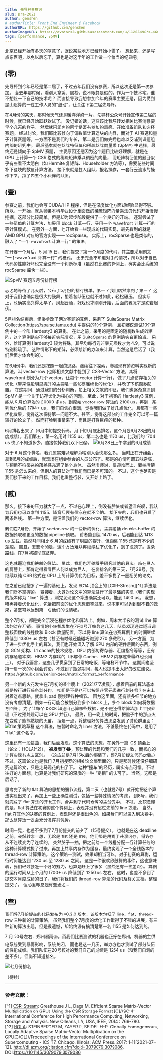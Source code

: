 ```yaml
---
title: 先导杯参赛记
slug: pra-2021
author: genshen
# authorTitle: Front End Engineer @ Facebook
authorURL: https://github.com/genshen
authorImageURL: https://avatars3.githubusercontent.com/u/11265498?s=460&v=4
tags: [performance, SpMV]
---
```


北京已经开始有冬天的寒意了，据说某些地方已经开始小雪了。
想起来，还是写点东西吧，以免以后忘了，算也是对这半年的工作做一个恰当的纪录吧。

## (零)
先导杯到今年已经是第二届了，不过去年我们没有参赛，所以这次还是第一次参加。
当去年那时候，看别人拿奖、屠榜，说不眼馋是假的，作为一个技术宅，谁不想炫一下自己的技术呢？
而直接导致我想参加今年的赛事主要还是，因为受到昆山超算的一位工作人员的“鼓动”，让关注下第二届先导杯。

<!--truncate-->

在4月份的某天，那时候天气还是暖洋洋的一片，先导杯公众号开始宣传第二届的时候，就已经开始跃跃欲试了。
没记错的话，这应该比我导转发相关比赛消息要早个几天的样子。
然后就问组内的同学是否有参加的意愿，开始准备组队和选择赛题。
经过讨论，我们都比较倾向于偏数值计算这块的内容，而对于 AI 赛道和量子计算赛题等，一方面不是我们的专长，
第二是我们做完后也难以反哺到课题组内部的研究中。
最后基本就在矩阵特征值和稀疏矩阵向量乘 (SpMV) 中选择，最终还是倾向于 SpMV 赛题，
主要原因还是因为这个题目比较好理解，就是在 GPU 上计算一个 CSR 格式的稀疏矩阵乘以稠密的向量，
而矩阵特征值的题目似乎有些看不太明白（如 Hermite 复矩阵、Householder 方法等），需要花些时间补下这块的数值计算方法。
接下来就是拉人组队、报名操作，一套行云流水的操作下来，拉了四五个小伙伴的队伍。

<!-- 一周后（4 月22），右增加了两个人 -->
## (壹)
参赛之前，我们也会写 CUDA/HIP 程序，但是在深度优化方面却经验显得不够。
所以，一开始，就从师弟本科毕业设计里面做的稀疏矩阵向量乘法的代码开始慢慢挖掘，这部分比较简单，但是却为起步阶段提供了一个良好的开端。
逐渐尝试了一些简单的计算方法，如采用 block 计算一行，采用一个 wavefront 计算一行的等计算模式。
在另外一方面，也开始看一些现成的代码实现，最先看到的就是 AMD GPU 对应的官方实现—— rocSparse。
实际上，rocSparse 也是类似的，融入了 “一个 wavefront 计算一行” 的策略。

在开赛一个月后，5 月 15 日，我们提交了第一个月度的代码，其主要采用前文 “一个 wavefront 计算一行” 的模式。
由于完全不知道对手的情况，所以对于自己代码的性能好坏也完全没有一个判断标准（虽然在比赛的算例上，确实会比系统的 rocSparse 库快一些）。

![SpMV 赛题五月份排行榜](/img/blog/pra-2021/may-rank.webp)

忐忑地等待了几天后，公布了5月份的排行榜单，第一？我们居然拿到了第一？
这对于我们也确实是很大的鼓舞，想着各队伍也就不过如此，轻松碾压。
但实际上，也确实高兴得太早了，风起云涌，好戏也才刚刚开始，后面的赛况才是跌宕起伏。

5月排名结束后，组委会改了两次赛题的算例，采用了 SuiteSparse Matrix Collection(https://sparse.tamu.edu) 中提供的10个算例，
且初赛仅测试10个算例中的一个叫 Hardesty3 的算例。
在此之前，采用的是固定的随机数生成的矩阵，这个算例确实不够接近实际情况，用 SuiteSparse 的算例确实会更恰当。 
另外，恰好算例 Hardesty3 较为特殊，其平均每行的非零元素数才为 4.9，可以说特别稀疏了。
这种情形下的矩阵，必须想新的办法来计算，当然这是后话了（我们后面才体会到的）。

在6月份中，我们还是按照一起的思路，继续往下探索，参照现有的资料实现新的算法，叫 vector-row 
(也即相关文献中提到了 CSR-Vector 方法，其将 wavefront 划分为几个 vector，让每个 vector 计算一行)，
做了几点访存相关的优化（带来性能明显提升的主要是一些访存连续化的优化），并改了下核函数配置。
在这期间，通过我们的分析判断，加上相关文献的印证，我们也逐渐意识到 SpMV 是一个关于访存优化为核心的问题。
至此，对于初赛的 Hardesty3 算例，能从 5 月份算法的 20000 多us，到原始 vector-row 算法的 2100 us，再到一系列优化后的 1704+ us，
我们自信心很满，觉得我们做了好几点优化，且都有一些优化效果，觉得这次保持第一问题不大。甚至，觉得这部分的工作完全可以写一篇较好的论文了。
然而打脸到事情来了，而且是打得巨疼的那种。

6月排名出来了（6月中旬提交代码，月下旬/月底出排名，这个月是6月28出的月度成绩），我们第五，第一名用时 1155 us，第二名也是 1170 us，比我们的 1704 us 快了不知道多少，直接惊掉我们双下巴😱。
![6月28日上午拿到的6月成绩](/img/blog/pra-2021/june-rank.webp)

对于 6 月这个排名，我们属实难以理解为啥别人会快那么多。
当时正在开组会，拿到6月的成绩后，就现场在组会参会的人员公布了。那是的心情可谓五味杂陈，与预期不符带来的落差感充满了整个身体。
虽然老师说，要迎难而上，要搞清楚 1155 是怎么来的，但别人的算法对于我们而已是不可知的。
不过，这个也确实是我们接下来的工作目标。我们也重整行装，又开始上路了。

## (贰)
那么，接下来的压力就大了一点，不过在心理上，倒没有胆怯或者望洋兴叹，我认为我们也可以拿到 1155。毕竟只要有信心在就不会怕。
接下来的，我们也开启了两条路线。
第一种方案，是沿着我们的 vector-row 算法，继续优化。
<!-- 实际上，双buffer的vector-row算法，是在6月排名出来前几天就开始规划了，只是该排名出来，刺激了该块代码的完成。-->
我们在7月份，开始了 vector-row 的一些新的优化，主要包括 double-buffer 的数据预取和更强的数据 pipeline 预取。
前者能到达 1470 us，后者能到达 1413 us 左右。虽然时间相比 6 月的成绩有了明显的提升，但距离 1155 还是有不少的差距。
而且，更要命的是，这个方法难以再继续往下优化了，到了瓶颈了。这条路线，在7月初被彻底放弃。

这也就逼迫我们换新的算法。
至此，我们也开始着手研究其他的算法。站在巨人的肩膀上，那肯定得看看巨人何以成为巨人。
在出排名的第三天，7月29号，我继续以纯 CSR 格式在 GPU 上的计算优化为目标，差不多找了一圈相关的论文。
<!-- 原本以为相关的论文已经被搜罗得差不多了，结果倒发现之前漏了一篇。 -->
在之前已经搜罗了一遍的基础上，发现 SC14 顶会上的 [CSR-Stream][^1] 算法是我们所不掌握的。
紧接着，火速对论文中的算法进行了最基础的实现（我们实现的版本称为 "line" 算法），测完发现这个算法确实还可以，能到 1400 us。
我想，咱再接着优化优化，包括把前面的优化思想借鉴过来，说不定可以达到很不错的效果，甚至可以达到第一名他们的成绩呢。

整个7月初，都是完全沉浸在程序优化和算法上。例如，周末大半夜的测试 line 算法的访存开销。
事情的小转机发生在7月6号开始的这几天，队员发现通过适当调整核函数的线程数和 Block 数量配置，可以将 line 算法在初赛算例上的时间继续降低到 1330+ us 左右（甚至有时候还能碰巧跑到1270 多微秒）。
另一方面，为了进一步优化手上的算法，我们也开始深入了解 GPU 内部的硬件层面的东西，例如 GCN 架构、L1 cache的技术规格、GPU 内部的寄存器、汇编指令等等，还有内存通道冲突、HBM2 内存啥的（不够像 Cache、HBM2 内存这些最终也没用上）。
对于我而言，这些几乎贯穿到了日常的吃饭、等电梯环节中。
这期间也坚持一周一次的小组会讨论，不过到了瓶颈期间，每人也提不出太好的改进建议。
https://github.com/senior-zero/matrix_format_performance

另一个新的火花发生在7月初的某个晚上（2021/7/7凌晨），想着目前的算法基本都是按行进行任务划分的，
咱们是不是也可以按照非零元素进行划分呢？在床上对着这点思路，就拿出 pad 慢慢理各种细节。
因为这里面，还有很多细节的地方没有考虑清楚，例如一行可能会被划分到多个 block 上，多个 block 如何将数据写回等；
为了让每个 block 知道自己算哪些数据，是不是还得给算法加上个预处理（不过预处理可以在 GPU 并行）。
最终，用一晚上的时间，把脑子中的那点火花变成了熊熊燃烧的火苗。
凌晨一点，将整理好的算法思路发到了讨论群里面：
![flat 策略草稿](/img/blog/pra-2021/spmv-flat.webp)
这个算法，被暂时命名为 liner 方法，不够最终在代码中，是用了 "flat" 这个名字。

这里还有一段插曲，我们后面发现，这个算法的思想，在另外一篇 ICS 顶会上（论文：HOLA[^2]），
**被发表了😂**，预处理的代码和我们的几乎一致，而核心的计算实现有点去区别。
（这应该是7月15以后的事情了，即7月份提交代码之后。）
不过，这篇论文也是我们 7月初搜罗的相关论文集里面的，只是那时候还没仔细研究这篇论文，只是走马观花的扫了下。
这种“撞车”的经历，属实有点可惜。不过往好的方面想，也算是对我们研究的深度的一种 “变相” 的认可了。
当然，这都是后话了。

思考完了新的 flat 算法的思想的细节流程，第二天（也就是7号）就开始把这个算法实现出来了，再加上一些正确性测试，包括一些特殊情况的考虑，
到8号，我们就完成了 flat 算法的开发工作，合并到了代码仓库的主分支中。
不过，比较遗憾的是，flat 算法在初赛的这个算例上，表现并没有超过先前的 line 方法。
当然，flat 在其他的决赛的算例上，表现得还是很出色的。如果我们可以进入到决赛中，那么该算法一定会充分发挥其优势。

时间一晃，也差不多到了7月份提交的前夕了（15号提交）。
也就是在这 deadline 之前，突然转念一想，无论是 flat 还是 line，他们都是用到了共享内存，将访存从不连续变为了连续的。
突然脑子一抽，把之前给一个线程分配一行计算任务的这种计算模式搬了过来，再加上共享内存作为缓存，最终实现了一个全线版本的 thread-row 计算策略。
这个策略一测试，效果却相当可以。对于初赛的算例，运行时间能达到 1230 us 至 1280 us 之间。
这是一件很欢欣鼓舞的事件，这也意味着，我们经过接近一个月的努力，也算是赶上了很多（虽然还有一些差距）。
算例的运行时间从上个月的 1700+ us 降低到了 1250 us 左右。
这时，也差不多到了提交本月度成绩的日子，我们将我们的 thread-row 算法的代码及相关文档，整理提交了。
但心里却总是有些忐忑...

## (叁)
我们将7月份提交的代码发布为 v0.3.0 版本，该版本包括了 line、flat、thread-row 三种新的计算策略。 
虽然我们整个7月度的优化工作取得了不错的进展，有三种新的算法出现，但是很遗憾，却始终没有搞清楚第一名 1155 是如何达到的。

7 月 20号左右，郑州暴雨⛈️。而我们比赛测试的机器也正好在郑州，机器的主供电系统受到暴雨影响，系统关闭。
而也是这一几天，举办方也才测试了部分队伍的性能成绩。我们队伍在20号核对的我们自己的成绩是 1254 us（和我们自测的差不多），但尚不知道排名。

![七月份排名](/img/blog/pra-2021/july-rank.webp)

（待续）

---
### 参考文献：  
[^1] [CSR-Stream](https://doi.org/10.1109/SC.2014.68): Greathouse J L, Daga M. Efficient Sparse Matrix-Vector Multiplication on GPUs Using the CSR Storage Format [C]//SC14: International Conference for High Performance Computing, Networking, Storage and Analysis. New Orleans, LA, USA, IEEE, 2014 : 769–780.  
[^2] [HOLA](https://10.1145/3079079.3079086): STEINBERGER M, ZAYER R, SEIDEL H-P. Globally Homogeneous, Locally Adaptive Sparse Matrix-Vector Multiplication on the GPU[C/OL]//Proceedings of the International Conference on Supercomputing - ICS ’17. Chicago, Illinois: ACM Press, 2017: 1–11[2021–07–12]. http://dl.acm.org/citation.cfm?doid=3079079.3079086. DOI:https://10.1145/3079079.3079086.
